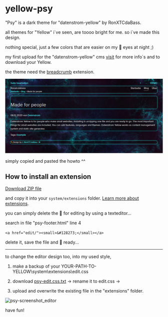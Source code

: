 # yellow-psy
"Psy" is a dark theme for "datenstrom-yellow" by RonXTCdaBass.

all themes for "Yellow" i´ve seen, are toooo bright for me.
so i´ve made this design.

nothing special, just a few colors that are easier on my :eyes: eyes at night ;)


my first upload for the "datenstrom-yellow" cms
[visit](https://github.com/datenstrom/yellow) for more info´s and to download your Yellow. 

the theme need the [breadcrumb](https://github.com/annaesvensson/yellow-breadcrumb) extension.

<p align="center"><img src="psy/psy-screenshot.png?raw=true" alt="Screenshot"></p>

simply copied and pasted the howto ^^

## How to install an extension

[Download ZIP file](https://github.com/RonXTCdaBass/yellow-psy/archive/main.zip) 

and copy it into your `system/extensions` folder. [Learn more about extensions](https://github.com/annaesvensson/yellow-update).


you can simply delete the :key: for editing by using a texteditor...

search in file "psy-footer.html" line 4   

`<a href="edit/"><small>&#128273;</small></a>`   

delete it, save the file and 🎉 ready...

---

to change the editor design too, into my used style, 

1. make a backup of your YOUR-PATH-TO-YELLOW\system\extensions\edit.css

2. download 
[psy-edit.css.txt](https://github.com/RonXTCdaBass/yellow-psy/files/13303822/psy-edit.css.txt) -> rename it to edit.css ->

3. upload and overwrite the existing file in the "extensions" folder.  
 
![psy-screenshot_editor](https://github.com/RonXTCdaBass/yellow-psy/assets/115949021/eca1bfd5-6f7b-4a31-9a52-9664d84f0b1e)


have fun!
